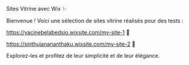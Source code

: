 Sites Vitrine avec Wix ✨

Bienvenue ! Voici une sélection de sites vitrine réalisés pour des tests :

https://yacinebelabedsio.wixsite.com/my-site-1 🚗

https://sinthujanananthaku.wixsite.com/my-site-2 🍕

Explorez-les et profitez de leur simplicité et de leur élégance.


